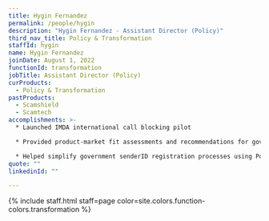 ```yaml
---
title: Hygin Fernandez
permalink: /people/hygin
description: "Hygin Fernandez - Assistant Director (Policy)"
third_nav_title: Policy & Transformation
staffId: hygin
name: Hygin Fernandez
joinDate: August 1, 2022
functionId: transformation
jobTitle: Assistant Director (Policy)
curProducts:
  - Policy & Transformation
pastProducts:
  - Scamshield
  - Scamtech
accomplishments: >-
  * Launched IMDA international call blocking pilot

  * Provided product-market fit assessments and recommendations for government tech projects, leading to >S$1M savings

  * Helped simplify government senderID registration processes using Postman.gov.sg
quote: ""
linkedinId: ""

---
```


{% include staff.html staff=page color=site.colors.function-colors.transformation %}
